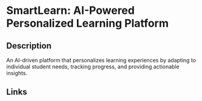 # SmartLearn: AI-Powered Personalized Learning Platform

## Description
An AI-driven platform that personalizes learning experiences by adapting to individual student needs, tracking progress, and providing actionable insights.

## Links

